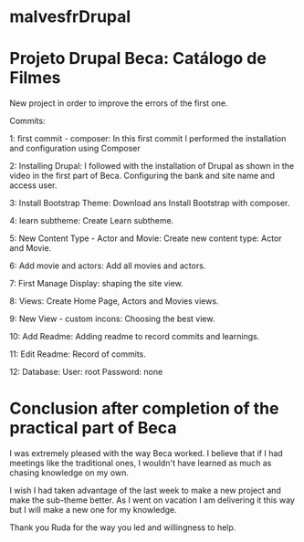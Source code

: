 # malvesfrDrupal

<h1>Projeto Drupal Beca: Catálogo de Filmes</h1>

<p> New project in order to improve the errors of the first one.</p>

Commits: 

1: first commit - composer:
In this first commit I performed the installation and configuration using Composer

2: Installing Drupal:
I followed with the installation of Drupal as shown in the video in the first part of Beca. Configuring the bank and site name and access user.

3: Install Bootstrap Theme:
Download ans Install Bootstrap with composer.

4: learn subtheme:
Create Learn subtheme.

5: New Content Type - Actor and Movie:
Create new content type: Actor and Movie.

6: Add movie and actors:
Add all movies and actors.

7: First Manage Display:
shaping the site view.

8: Views:
Create Home Page, Actors and Movies views.

9: New View - custom incons:
Choosing the best view.

10: Add Readme:
Adding readme to record commits and learnings. 

11: Edit Readme:
Record of commits.

12: Database: 
User: root
Password: none

<h1>Conclusion after completion of the practical part of Beca</h1>

I was extremely pleased with the way Beca worked. I believe that if I had meetings like the traditional ones, I wouldn't have learned as much as chasing knowledge on my own.

I wish I had taken advantage of the last week to make a new project and make the sub-theme better. As I went on vacation I am delivering it this way but I will make a new one for my knowledge.

Thank you Ruda for the way you led and willingness to help.
